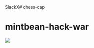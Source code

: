 SlackX# chess-cap
# mintbean-hack-war
<img src='https://warbattleof3cards.s3.us-west-1.amazonaws.com/game-rule.png'/>
